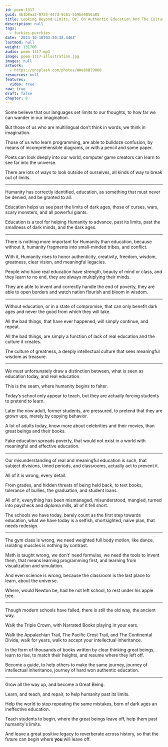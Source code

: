 ```yaml
---
id: poem-1317
guid: 4b1b8aa3-8725-447d-9c61-5b9be4856a85
title: Looking Beyond Limits; Or, On Authentic Education And The Culture Of Greatness
description: null
tags:
  - furkies-purrkies
date: '2023-10-10T03:30:38.446Z'
lastmod: null
weight: 131700
audio: poem-1317.mp3
image: poem-1317-illustration.jpg
images: null
artwork:
  - https://unsplash.com/photos/WWe8XBl9060
resources: null
features:
  video: true
raw: true
draft: false
chapter: 8
---
```


Some believe that our languages set limits to our thoughts,
to how far we can wander in our imagination.

But those of us who are multilingual don’t think in words,
we think in imagination.

Those of us who learn programming, are able to bulldoze confusion,
by means of incomprehensible diagrams, or with a pencil and some paper.

Poets can look deeply into our world,
computer game creators can learn to see far into the universe.

There are lots of ways to look outside of ourselves,
all kinds of way to break out of limits.

---

Humanity has correctly identified, education,
as something that must never be denied, and be granted to all.

Education helps us see past the limits of dark ages,
those of curses, wars, scary monsters, and all powerful giants.

Education is a tool for helping Humanity to advance,
past its limits, past the smallness of dark minds, and the dark ages.

---

There is nothing more important for Humanity than education,
because without it, humanity fragments into small-minded tribes, and conflict.

With it, Humanity rises to honor authenticity, creativity, freedom,
wisdom, greatness, clear vision, and meaningful legacies.

People who have real education have strength, beauty of mind or class,
and they learn to no end, they are always multiplying their minds.

They are able to invent and correctly handle the end of poverty,
they are able to open borders and watch nation flourish and bloom in wisdom.

---

Without education, or in a state of compromise,
that can only benefit dark ages and never the good from which they will take.

All the bad things, that have ever happened,
will simply continue, and repeat.

All the bad things,
are simply a function of lack of real education and the culture it creates.

The culture of greatness,
a deeply intellectual culture that sees meaningful wisdom as treasure.

---

We must unfortunately draw a distinction between,
what is seen as education today, and real education.

This is the seam,
where humanity begins to falter.

Today’s school only appear to teach,
but they are actually forcing students to pretend to learn.

Later the now adult, former students, are pressured,
to pretend that they are grown ups, merely by copying behavior.

A lot of adults today, know more about celebrities and their movies,
than great beings and their books.

Fake education spreads poverty,
that would not exist in a world with meaningful and effective education.

---

Our misunderstanding of real and meaningful education is such,
that subject divisions, timed periods, and classrooms, actually act to prevent it.

All of it is wrong,
every detail.

From grades, and hidden threats of being held back,
to text books, tolerance of bullies, the graduation, and student loans.

All of it, everything has been mismanaged, misunderstood,
mangled, turned into paycheck and diploma mills, all of it fell short.

The schools we have today, barely count as the first step towards education,
what we have today is a selfish, shortsighted, naive plan, that needs redesign.

---

The gym class is wrong, we need weighted full body motion,
like dance, isolating muscles is nothing by contrast.

Math is taught wrong, we don’t’ need formulas, we need the tools to invent them,
that means learning programming first, and learning from visualization and simulation.

And even science is wrong, because the classroom is the last place to learn,
about the universe.

Where, would Newton be, had he not left school,
to rest under his apple tree.

---

Though modern schools have failed,
there is still the old way, the ancient way.

Walk the Triple Crown,
with Narrated Books playing in your ears.

Walk the Appalachian Trail, The Pacific Crest Trail, and The Continental Divide,
walk for years, walk to accept your intellectual inheritance.

In the form of thousands of books written by clear thinking great beings,
learn to rise, to match their heights, and resume where they left off.

Become a guide, to help others to make the same journey,
journey of intellectual inheritance, journey of hard won authentic education.

---

Grow all the way up,
and become a Great Being.

Learn, and teach, and repair,
to help humanity past its limits.

Help the world to stop repeating the same mistakes,
born of dark ages an ineffective education.

Teach students to begin,
where the great beings leave off, help them past humanity's limits.

And leave a great positive legacy to reverberate across history,
so that the future can begin where __you__ will leave off.
